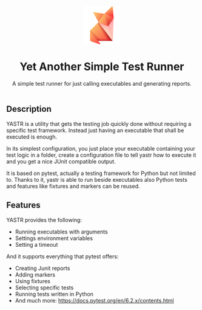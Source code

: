 <div align="center">
  <img src="doc/logo.svg" width="100" /><br>
  
  # <b>Y</b>et <b>A</b>nother <b>S</b>imple <b>T</b>est <b>R</b>unner
  
  A simple test runner for just calling executables and generating reports.
  <br/><br/>

</div>

## Description

YASTR is a utility that gets the testing job quickly done without requiring a specific test framework. Instead just having an executable that shall be executed is enough.

In its simplest configuration, you just place your executable containing your test logic in a folder, create a configuration file to tell yastr how to execute it and you get a nice JUnit compatible output.

It is based on pytest, actually a testing framework for Python but not limited to. Thanks to it, yastr is able to run beside executables also Python tests and features like fixtures and markers can be reused.

## Features

YASTR provides the following:

- Running executables with arguments
- Settings environment variables
- Setting a timeout

And it supports everything that pytest offers:

- Creating Junit reports
- Adding markers
- Using fixtures
- Selecting specific tests
- Running tests written in Python
- And much more: https://docs.pytest.org/en/6.2.x/contents.html
